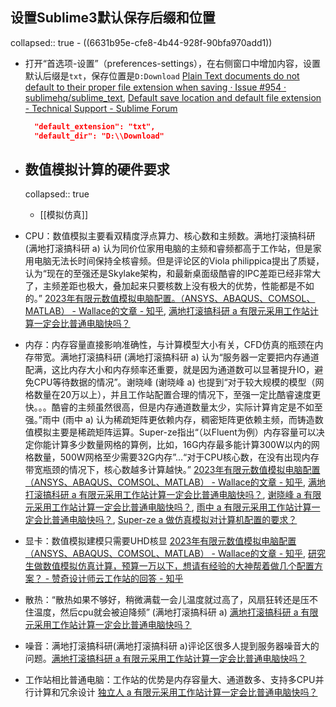 ## 设置Sublime3默认保存后缀和位置
collapsed:: true
	- ((6631b95e-cfe8-4b44-928f-90bfa970add1))
- 打开“首选项-设置”（preferences-settings），在右侧窗口中增加内容，设置默认后缀是`txt`，保存位置是`D:Download` [Plain Text documents do not default to their proper file extension when saving · Issue #954 · sublimehq/sublime_text](https://github.com/sublimehq/sublime_text/issues/954), [Default save location and default file extension - Technical Support - Sublime Forum](https://forum.sublimetext.com/t/default-save-location-and-default-file-extension/10616/14)
  
  ``` json
  	"default_extension": "txt",
  	"default_dir": "D:\\Download"
  ```
- ## 数值模拟计算的硬件要求
  collapsed:: true
	- [[模拟仿真]]
- CPU：数值模拟主要看双精度浮点算力、核心数和主频数。满地打滚搞科研 (满地打滚搞科研 a) 认为同价位家用电脑的主频和睿频都高于工作站，但是家用电脑无法长时间保持全核睿频。但是评论区的Viola philippica提出了质疑，认为“现在的至强还是Skylake架构，和最新桌面级酷睿的IPC差距已经非常大了，主频差距也极大，叠加起来只要核数上没有极大的优势，性能都是不如的。”  [2023年有限元数值模拟电脑配置。（ANSYS、ABAQUS、COMSOL、MATLAB） - Wallace的文章 - 知乎](https://zhuanlan.zhihu.com/p/515137400), [满地打滚搞科研 a 有限元采用工作站计算一定会比普通电脑快吗？](https://www.zhihu.com/question/541339388/answer/2567543172)
- 内存：内存容量直接影响准确性，与计算模型大小有关，CFD仿真的瓶颈在内存带宽。满地打滚搞科研 (满地打滚搞科研 a) 认为“服务器一定要把内存通道配满，这比内存大小和内存频率还重要，就是因为通道数可以显著提升IO，避免CPU等待数据的情况”。谢晓峰 (谢晓峰 a) 也提到“对于较大规模的模型（网格数量在20万以上），并且工作站配置合理的情况下，至强一定比酷睿速度更快。。。酷睿的主频虽然很高，但是内存通道数量太少，实际计算肯定是不如至强。”雨中 (雨中 a) 认为稀疏矩阵更依赖内存，稠密矩阵更依赖主频，而铸造数值模拟主要是稀疏矩阵运算。Super-ze指出“（以Fluent为例）内存容量可以决定你能计算多少数量网格的算例，比如，16G内存最多能计算300W以内的网格数量，500W网格至少需要32G内存”...“对于CPU核心数，在没有出现内存带宽瓶颈的情况下，核心数越多计算越快。” [2023年有限元数值模拟电脑配置（ANSYS、ABAQUS、COMSOL、MATLAB） - Wallace的文章 - 知乎](https://zhuanlan.zhihu.com/p/515137400), [满地打滚搞科研 a 有限元采用工作站计算一定会比普通电脑快吗？](https://www.zhihu.com/question/541339388/answer/2567543172), [谢晓峰 a 有限元采用工作站计算一定会比普通电脑快吗？](https://www.zhihu.com/question/541339388/answer/2557576885), [雨中 a 有限元采用工作站计算一定会比普通电脑快吗？](https://www.zhihu.com/question/541339388/answer/2665928058), [Super-ze a 做仿真模拟对计算机配置的要求？](https://www.zhihu.com/question/290753057/answer/3036297919)
- 显卡：数值模拟建模只需要UHD核显 [2023年有限元数值模拟电脑配置（ANSYS、ABAQUS、COMSOL、MATLAB） - Wallace的文章 - 知乎](https://zhuanlan.zhihu.com/p/515137400), [研究生做数值模拟仿真计算，预算一万以下，想请有经验的大神帮着做几个配置方案？ - 赞奇设计师云工作站的回答 - 知乎](https://www.zhihu.com/question/344121984/answer/3217377162)
- 散热：“散热如果不够好，稍微满载一会儿温度就过高了，风扇狂转还是压不住温度，然后cpu就会被迫降频” (满地打滚搞科研 a) [满地打滚搞科研 a 有限元采用工作站计算一定会比普通电脑快吗？](https://www.zhihu.com/question/541339388/answer/2567543172)
- 噪音：满地打滚搞科研(满地打滚搞科研 a)评论区很多人提到服务器噪音大的问题。[满地打滚搞科研 a 有限元采用工作站计算一定会比普通电脑快吗？](https://www.zhihu.com/question/541339388/answer/2567543172)
- 工作站相比普通电脑：工作站的优势是内存容量大、通道数多、支持多CPU并行计算和冗余设计 [独立人 a 有限元采用工作站计算一定会比普通电脑快吗？](https://www.zhihu.com/question/541339388/answer/2562498274)